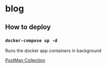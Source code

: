 # blog

## How to deploy

### `docker-compose up -d`
Runs the docker app containers in background

[PostMan Collection](PostManCollection.json)
